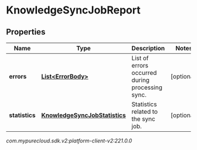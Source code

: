 # KnowledgeSyncJobReport


## Properties

| Name | Type | Description | Notes |
| ------------ | ------------- | ------------- | ------------- |
| **errors** | [**List&lt;ErrorBody&gt;**](ErrorBody) | List of errors occurred during processing sync. |  [optional] |
| **statistics** | [**KnowledgeSyncJobStatistics**](KnowledgeSyncJobStatistics) | Statistics related to the sync job. |  [optional] |




_com.mypurecloud.sdk.v2:platform-client-v2:221.0.0_
